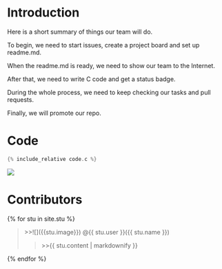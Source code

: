 # Introduction  
Here is a short summary of things our team will do.

To begin, we need to start issues, create a project board and set up readme.md.

When the readme.md is ready, we need to show our team to the Internet.

After that, we need to write C code and get a status badge.

During the whole process, we need to keep checking our tasks and pull requests.

Finally, we will promote our repo.
    
# Code    

```c
{% include_relative code.c %}
```

![](https://github.com/csci3251-2020/project-team-l/workflows/C%2FC++%20CI/badge.svg)

# Contributors  
{% for stu in site.stu %}
 <blockquote> 
 <p>>>![]({{stu.image}})
  @{{ stu.user }}({{ stu.name }})<br />
  <blockquote>
   >>{{ stu.content | markdownify }}
  </blockquote></p>
 </blockquote>
{% endfor %} 
